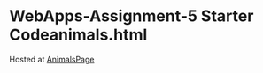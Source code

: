 # WebApps-Assignment-5 Starter Codeanimals.html
Hosted at [AnimalsPage](https://44-563-webapps-f21.github.io/webapps-s21-assignment-5-SarathArrepu/animals.html)


